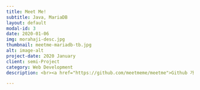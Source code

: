 ```yaml
---
title: Meet Me!
subtitle: Java, MariaDB
layout: default
modal-id: 3
date: 2020-01-06
img: morahaji-desc.jpg
thumbnail: meetme-mariadb-tb.jpg
alt: image-alt
project-date: 2020 January
client: semi-Project
category: Web Development
description: <br><a href="https://github.com/meetmeme/meetme">Github 가기</a>

---
```

